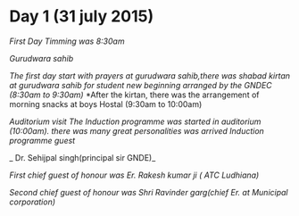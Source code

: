 # Day 1 (31 july 2015)
_First Day Timming was 8:30am_

_Gurudwara sahib_

*The first day start with prayers at gurudwara sahib,there was shabad kirtan at gurudwara sahib for student new beginning arranged by the GNDEC (8:30am to 9:30am)*
*After the kirtan, there was the arrangement of morning snacks at boys Hostal (9:30am to 10:00am)

_Auditorium visit_
*The Induction programme was started in auditorium (10:00am). there was many great personalities was arrived*
_Induction programme guest_

_ Dr. Sehijpal singh(principal sir GNDE)_

_First chief guest of honour was Er. Rakesh kumar ji ( ATC Ludhiana)_

_Second chief guest of honour was Shri Ravinder garg(chief Er. at Municipal corporation)_


